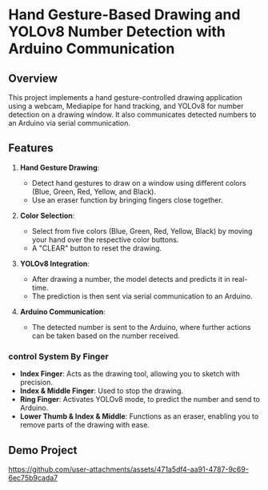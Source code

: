 
# Hand Gesture-Based Drawing and YOLOv8 Number Detection with Arduino Communication

## Overview

This project implements a hand gesture-controlled drawing application using a webcam, Mediapipe for hand tracking, and YOLOv8 for number detection on a drawing window. It also communicates detected numbers to an Arduino via serial communication.

## Features

1. **Hand Gesture Drawing**: 
   - Detect hand gestures to draw on a window using different colors (Blue, Green, Red, Yellow, and Black).
   - Use an eraser function by bringing fingers close together.   
       
2. **Color Selection**:
   - Select from five colors (Blue, Green, Red, Yellow, Black) by moving your hand over the respective color buttons.
   - A "CLEAR" button to reset the drawing.

3. **YOLOv8 Integration**:
   - After drawing a number, the model detects and predicts it in real-time.
   - The prediction is then sent via serial communication to an Arduino.

4. **Arduino Communication**:
   - The detected number is sent to the Arduino, where further actions can be taken based on the number received.

 ### control System By Finger 
   -  **Index Finger**: Acts as the drawing tool, allowing you to sketch with precision.
   - **Index & Middle Finger**: Used to stop the drawing.
   - **Ring Finger**: Activates YOLOv8 mode, to predict the number and send to Arduino.
   - **Lower Thumb & Index & Middle**: Functions as an eraser, enabling you to remove parts of the drawing with ease.

## Demo Project
https://github.com/user-attachments/assets/471a5df4-aa91-4787-9c69-6ec75b9cada7

